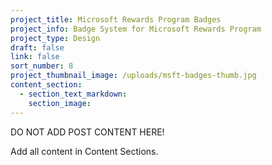 ```yaml
---
project_title: Microsoft Rewards Program Badges
project_info: Badge System for Microsoft Rewards Program
project_type: Design
draft: false
link: false
sort_number: 8
project_thumbnail_image: /uploads/msft-badges-thumb.jpg
content_section:
  - section_text_markdown:
    section_image:
---
```

DO NOT ADD POST CONTENT HERE!

Add all content in Content Sections.